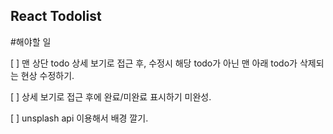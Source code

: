 ## React Todolist

#해야할 일

[ ] 맨 상단 todo 상세 보기로 접근 후, 수정시 해당 todo가 아닌 맨 아래 todo가 삭제되는 현상 수정하기.

[ ] 상세 보기로 접근 후에 완료/미완료 표시하기 미완성.

[ ] unsplash api 이용해서 배경 깔기.
